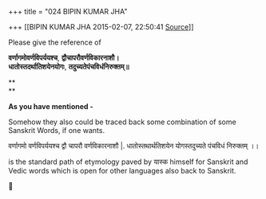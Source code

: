 +++
title = "024 BIPIN KUMAR JHA"

+++
[[BIPIN KUMAR JHA	2015-02-07, 22:50:41 [Source](https://groups.google.com/g/bvparishat/c/kDCbWEpNV6Y)]]



Please give the reference of

  

**वर्णागमोवर्णविपर्ययश्च**, **द्वौचापरौवर्णविकारनाशौ।**  
**धातोस्तदर्थातिशयेनयोगः**, **तदुच्यतेपंचविधंनिरुक्तम्॥**

**  
**

**As you have mentioned -**

Somehow they also could be traced back some combination of some Sanskrit Words, if one wants.

  

वर्णागमो वर्णविपर्ययश्च द्वौ चापरौ वर्णविकारनाशौ \|. धातोस्तथार्थतिशयेन योगस्तदुच्यते पंचविधं निरुक्तम् ।।

is the standard path of etymology paved by यास्क himself for Sanskrit and Vedic words which is open for other languages also back to Sanskrit.


  

  




